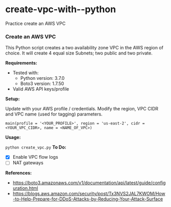 # create-vpc-with--python
Practice create an AWS VPC
### Create an AWS VPC

This Python script creates a two availability zone VPC in the AWS region of choice. It will create 4 equal
size Subnets; two public and two private.

**Requirements:**

* Tested with:
   * Python version: 3.7.0
   * Boto3 version: 1.7.50
* Valid AWS API keys/profile

**Setup:**

Update with your AWS profile / credentials.  Modify the region, VPC CIDR and VPC name (used for tagging)
parameters.

```
main(profile = '<YOUR_PROFILE>', region = 'us-east-2', cidr = <YOUR_VPC_CIDR>, name = <NAME_OF_VPC>)
```

**Usage:**

``
python create_vpc.py
``
**To Do:**

- [x] Enable VPC flow logs
- [ ] NAT gateways

**References:**

* https://boto3.amazonaws.com/v1/documentation/api/latest/guide/configuration.html
* https://blogs.aws.amazon.com/security/post/Tx3NVS2JAL7KWOM/How-to-Help-Prepare-for-DDoS-Attacks-by-Reducing-Your-Attack-Surface

